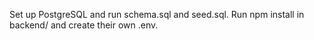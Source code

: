 Set up PostgreSQL and run schema.sql and seed.sql.
Run npm install in backend/ and create their own .env.
